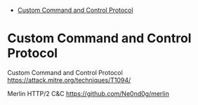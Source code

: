 * [Custom Command and Control Protocol](#custom-command-and-control-protocol)
# Custom Command and Control Protocol

Custom Command and Control Protocol <https://attack.mitre.org/techniques/T1094/>

Merlin HTTP/2 C&C <https://github.com/Ne0nd0g/merlin>
